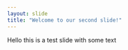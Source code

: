 ```yaml
---
layout: slide
title: "Welcome to our second slide!"
---
```


Hello this is a test slide with some text

